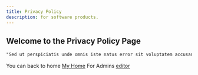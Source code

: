 ```yaml
---
title: Privacy Policy
description: for software products.
---
```

## Welcome to the Privacy Policy Page

```markdown
"Sed ut perspiciatis unde omnis iste natus error sit voluptatem accusantium doloremque laudantium, totam rem aperiam, eaque ipsa quae ab illo inventore veritatis et quasi architecto beatae vitae dicta sunt explicabo. Nemo enim ipsam voluptatem quia voluptas sit aspernatur aut odit aut fugit, sed quia consequuntur magni
```

You can back to home [My Home](index.md)
For Admins [editor](https://github.com/mbirabhadra/mbirabhadra.github.io/edit/master/privacy-policy.md) 

